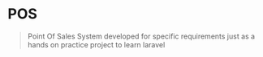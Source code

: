# POS 
> Point Of Sales System developed for specific requirements just as a hands on practice project to learn laravel
